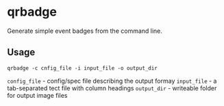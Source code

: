 # qrbadge

Generate simple event badges from the command line.

## Usage

```
qrbadge -c cnfig_file -i input_file -o output_dir
```

`config_file` - config/spec file describing the output formay
`input_file` - a tab-separated tect file with column headings
`output_dir` - writeable folder for output image files


